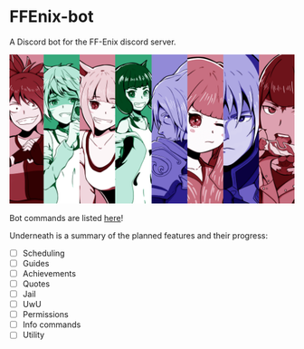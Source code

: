 # FFEnix-bot
A Discord bot for the FF-Enix discord server.

![](resources/ffenix-poster.png)

Bot commands are listed [here](./Specifications.md)!

Underneath is a summary of the planned features and their progress:

- [ ] Scheduling
- [ ] Guides
- [ ] Achievements
- [ ] Quotes
- [ ] Jail
- [ ] UwU
- [ ] Permissions
- [ ] Info commands
- [ ] Utility
